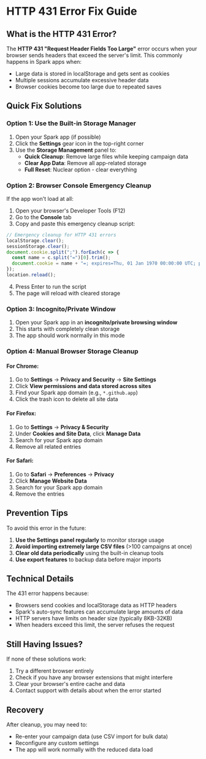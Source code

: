 # HTTP 431 Error Fix Guide

## What is the HTTP 431 Error?

The **HTTP 431 "Request Header Fields Too Large"** error occurs when your browser sends headers that exceed the server's limit. This commonly happens in Spark apps when:

- Large data is stored in localStorage and gets sent as cookies
- Multiple sessions accumulate excessive header data
- Browser cookies become too large due to repeated saves

## Quick Fix Solutions

### Option 1: Use the Built-in Storage Manager

1. Open your Spark app (if possible)
2. Click the **Settings** gear icon in the top-right corner
3. Use the **Storage Management** panel to:
   - **Quick Cleanup**: Remove large files while keeping campaign data
   - **Clear App Data**: Remove all app-related storage
   - **Full Reset**: Nuclear option - clear everything

### Option 2: Browser Console Emergency Cleanup

If the app won't load at all:

1. Open your browser's Developer Tools (F12)
2. Go to the **Console** tab
3. Copy and paste this emergency cleanup script:

```javascript
// Emergency cleanup for HTTP 431 errors
localStorage.clear();
sessionStorage.clear();
document.cookie.split(";").forEach(c => {
  const name = c.split("=")[0].trim();
  document.cookie = name + "=; expires=Thu, 01 Jan 1970 00:00:00 UTC; path=/;";
});
location.reload();
```

4. Press Enter to run the script
5. The page will reload with cleared storage

### Option 3: Incognito/Private Window

1. Open your Spark app in an **incognito/private browsing window**
2. This starts with completely clean storage
3. The app should work normally in this mode

### Option 4: Manual Browser Storage Cleanup

#### For Chrome:
1. Go to **Settings** → **Privacy and Security** → **Site Settings**
2. Click **View permissions and data stored across sites**
3. Find your Spark app domain (e.g., `*.github.app`)
4. Click the trash icon to delete all site data

#### For Firefox:
1. Go to **Settings** → **Privacy & Security**
2. Under **Cookies and Site Data**, click **Manage Data**
3. Search for your Spark app domain
4. Remove all related entries

#### For Safari:
1. Go to **Safari** → **Preferences** → **Privacy**
2. Click **Manage Website Data**
3. Search for your Spark app domain
4. Remove the entries

## Prevention Tips

To avoid this error in the future:

1. **Use the Settings panel regularly** to monitor storage usage
2. **Avoid importing extremely large CSV files** (>100 campaigns at once)
3. **Clear old data periodically** using the built-in cleanup tools
4. **Use export features** to backup data before major imports

## Technical Details

The 431 error happens because:
- Browsers send cookies and localStorage data as HTTP headers
- Spark's auto-sync features can accumulate large amounts of data
- HTTP servers have limits on header size (typically 8KB-32KB)
- When headers exceed this limit, the server refuses the request

## Still Having Issues?

If none of these solutions work:

1. Try a different browser entirely
2. Check if you have any browser extensions that might interfere
3. Clear your browser's entire cache and data
4. Contact support with details about when the error started

## Recovery

After cleanup, you may need to:
- Re-enter your campaign data (use CSV import for bulk data)
- Reconfigure any custom settings
- The app will work normally with the reduced data load